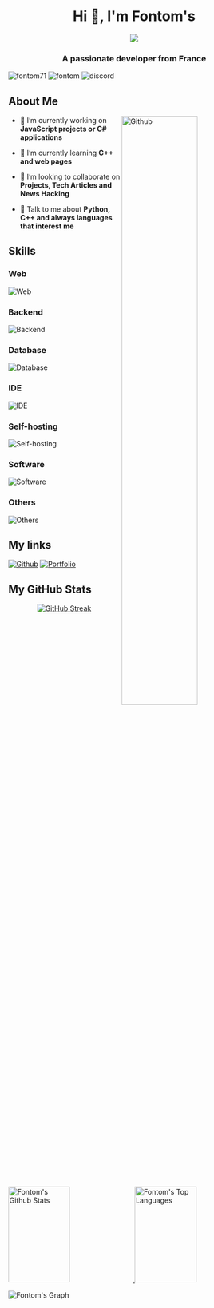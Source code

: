 <h1 align="center">Hi 👋, I'm Fontom's</h1>
<div align="center">
  <!-- <img src="https://discord.c99.nl/widget/theme-2/677154388065910822.png" /> -->
  <img src="https://lanyard.cnrad.dev/api/677154388065910822" />
</div>
<h3 align="center">A passionate developer from France</h3>
<p align="left">
  <img src="https://komarev.com/ghpvc/?username=fontom71&label=Profile%20views&color=0e75b6&style=flat" alt="fontom71" />
  <img src="https://img.shields.io/badge/Username-Fontom's-orange" alt="fontom" />
  <img src="https://img.shields.io/badge/Discord-fontoms-blue" alt="discord" />
</p>

<h2>About Me</h2>

<img width="55%" align="right" alt="Github" src="https://raw.githubusercontent.com/onimur/.github/master/.resources/git-header.svg" />

- 🔭 I’m currently working on **JavaScript projects or C# applications**

- 🌱 I’m currently learning **C++ and web pages**

- 👯 I’m looking to collaborate on **Projects, Tech Articles and News Hacking**

- 💬 Talk to me about **Python, C++ and always languages that interest me** 

<h2>Skills</h2>

<h3>Web</h3>

![Web](https://skillicons.dev/icons?i=bootstrap,css,html,js,ts,express,nextjs,nginx,php,react,wordpress)

<h3>Backend</h3>

![Backend](https://skillicons.dev/icons?i=c,cs,cpp,cmake,dotnet,express,java,lua,php,py,r)

<h3>Database</h3>

![Database](https://skillicons.dev/icons?i=mongodb,mysql)

<h3>IDE</h3>

![IDE](https://skillicons.dev/icons?i=androidstudio,bash,idea,powershell,visualstudio,vscode)

<h3>Self-hosting</h3>

![Self-hosting](https://skillicons.dev/icons?i=arduino,docker,github,gitlab,heroku,raspberrypi,vercel)

<h3>Software</h3>

![Software](https://skillicons.dev/icons?i=blender,discord,git,linux,postman,ps)

<h3>Others</h3>

![Others](https://skillicons.dev/icons?i=bots,githubactions,md,regex,stackoverflow)

<h2>My links</h2>

[![Github](https://skillicons.dev/icons?i=github)](https://www.github.com/Fontom71)
[![Portfolio](https://skillicons.dev/icons?i=cloudflare)](https://fontom71.github.io)

<h2>My GitHub Stats</h2>
<p align="center">
  <a href="https://git.io/streak-stats">
    <img src="https://streak-stats.demolab.com?user=Fontom71&theme=github-dark&border_radius=10&locale=fr&mode=weekly" alt="GitHub Streak" />
  </a>
</p>
<a>
  <a href="https://github.com/fontom71">
    <img alt="Fontom's Github Stats" src="https://github-readme-stats.vercel.app/api?username=Fontom71&locale=fr&count_private=true&show_icons=true&theme=dark" height="192px" width="49.5%"/>
  </a>
  <a href="https://github.com/fontom71">
    <img alt="Fontom's Top Languages" src="https://github-readme-stats.vercel.app/api/top-langs?username=fontom71&locale=fr&theme=dark&langs_count=8&layout=compact&count_private=true" height="192px" width="49.5%"/>
  </a>
  <br/>
</a>

![Fontom's Graph](https://github-readme-activity-graph.vercel.app/graph?username=fontom71&custom_title=Fontom's%20GitHub%20Activity%20Graph&theme=github-compact)
